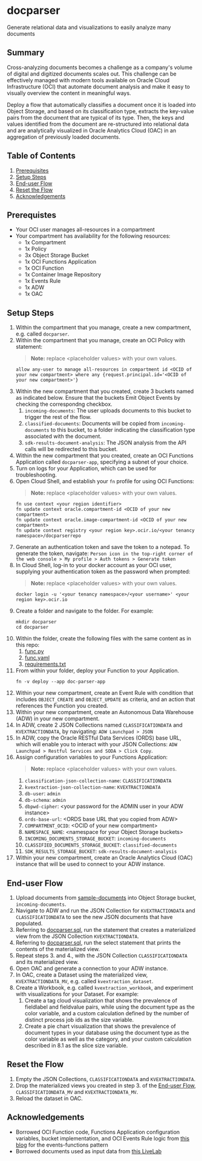 # docparser
Generate relational data and visualizations to easily analyze many documents

## Summary
Cross-analyzing documents becomes a challenge as a company's volume of digital and digitized documents scales out. This challenge can be effectively managed with modern tools available on Oracle Cloud Infrastructure (OCI) that automate document analysis and make it easy to visually overview the content in meaningful ways.

Deploy a flow that automatically classifies a document once it is loaded into Object Storage, and based on its classification type, extracts the key-value pairs from the document that are typical of its type. Then, the keys and values identified from the document are re-structured into relational data and are analytically visualized in Oracle Analytics Cloud (OAC) in an aggregation of previously loaded documents.

## Table of Contents
1. [Prerequisites](#prerequisites)
2. [Setup Steps](#setup-steps)
3. [End-user Flow](#end-user-flow)
4. [Reset the Flow](#reset-the-flow)
5. [Acknowledgements](#acknowledgements)

## Prerequistes
* Your OCI user manages all-resources in a compartment
* Your compartment has availability for the following resources:
  * 1x Compartment
  * 1x Policy
  * 3x Object Storage Bucket
  * 1x OCI Functions Application
  * 1x OCI Function
  * 1x Container Image Repository
  * 1x Events Rule
  * 1x ADW
  * 1x OAC

## Setup Steps
1. Within the compartment that you manage, create a new compartment, e.g. called `docparser`.
2. Within the compartment that you manage, create an OCI Policy with statement:
   > **Note:** replace &lt;placeholder values&gt; with your own values.
   ```
   allow any-user to manage all-resources in compartment id <OCID of your new compartment> where any {request.principal.id='<OCID of your new compartment>'}
   ```
3. Within the new compartment that you created, create 3 buckets named as indicated below. Ensure that the buckets Emit Object Events by checking the correspondng checkbox.
   1. `incoming-documents`: The user uploads documents to this bucket to trigger the rest of the flow.
   2. `classified-documents`: Documents will be copied from `incoming-documents` to this bucket, to a folder indicating the classification type associated with the document.
   3. `sdk-results-document-analysis`: The JSON analysis from the API calls will be redirected to this bucket.
5. Within the new compartment that you created, create an OCI Functions Application called `docparser-app`, specifying a subnet of your choice.
6. Turn on logs for your Application, which can be used for troubleshooting.
7. Open Cloud Shell, and establish your `fn` profile for using OCI Functions:
   > **Note:** replace &lt;placeholder values&gt; with your own values.
   ```
   fn use context <your region identifier>
   fn update context oracle.compartment-id <OCID of your new compartment>
   fn update context oracle.image-compartment-id <OCID of your new compartment>
   fn update context registry <your region key>.ocir.io/<your tenancy namespace>/docparserrepo
   ```
9. Generate an authentication token and save the token to a notepad. To generate the token, navigate: `Person icon in the top-right corner of the web console > My profile > Auth tokens > Generate token`
10. In Cloud Shell, log-in to your docker account as your OCI user, supplying your authentication token as the password when prompted:
    > **Note:** replace &lt;placeholder values&gt; with your own values.
    ```
    docker login -u '<your tenancy namespace>/<your username>' <your region key>.ocir.io
    ```
12. Create a folder and navigate to the folder. For example:
    ```
    mkdir docparser
    cd docparser
    ```
13. Within the folder, create the following files with the same content as in this repo:
    1. [func.py](./cloudfunction/func.py)
    2. [func.yaml](./cloudfunction/func.yaml)
    3. [requirements.txt](./cloudfunction/requirements.txt)
14. From within your folder, deploy your Function to your Application.
    ```
    fn -v deploy --app doc-parser-app
    ```
15. Within your new compartment, create an Event Rule with condition that includes `OBJECT_CREATE` and `OBJECT_UPDATE` as criteria, and an action that references the Function you created.
16. Within your new compartment, create an Autonomous Data Warehouse (ADW) in your new compartment.
17. In ADW, create 2 JSON Collections named `CLASSIFICATIONDATA` and `KVEXTRACTIONDATA`, by navigating: `ADW Launchpad > JSON`
18. In ADW, copy the Oracle RESTful Data Services (ORDS) base URL, which will enable you to interact with your JSON Collections: `ADW Launchpad > Restful Services and SODA > Click Copy`.
19. Assign configuration variables to your Functions Application:
    > **Note:** replace &lt;placeholder values&gt; with your own values.
    1. `classification-json-collection-name`: `CLASSIFICATIONDATA`
    2. `kvextraction-json-collection-name`: `KVEXTRACTIONDATA`
    3. `db-user`: `admin`
    4. `db-schema`: `admin`
    5. `dbpwd-cipher`: &lt;your password for the ADMIN user in your ADW instance&gt;
    6. `ords-base-url`: &lt;ORDS base URL that you copied from ADW&gt;
    7. `COMPARTMENT_OCID`: &lt;OCID of your new compartment&gt;
    8. `NAMESPACE_NAME`: &lt;namespace for your Object Storage buckets&gt;
    9. `INCOMING_DOCUMENTS_STORAGE_BUCKET`: `incoming-documents`
    10. `CLASSIFIED_DOCUMENTS_STORAGE_BUCKET`: `classified-documents`
    11. `SDK_RESULTS_STORAGE_BUCKET`: `sdk-results-document-analysis`
21. Within your new compartment, create an Oracle Analytics Cloud (OAC) instance that will be used to connect to your ADW instance.

## End-user Flow
1. Upload documents from [sample-documents](./sample-documents) into Object Storage bucket, `incoming-documents`.
2. Navigate to ADW and run the JSON Collection for `KVEXTRACTIONDATA` and `CLASSIFICATIONDATA` to see the new JSON documents that have populated.
3. Referring to [docparser.sql](./sql/docparser.sql), run the statement that creates a materialized view from the JSON Collection `KVEXTRACTIONDATA`.
4. Referring to [docparser.sql](./sql/docparser.sql), run the select statement that prints the contents of the materialized view.
5. Repeat steps 3. and 4., with the JSON Collection `CLASSIFICATIONDATA` and its materialized view.
6. Open OAC and generate a connection to your ADW instance.
7. In OAC, create a Dataset using the materialized view, `KVEXTRACTIONDATA_MV`, e.g. called `kvextraction_dataset`.
8. Create a Workbook, e.g. called `kvextraction_workbook`, and experiment with visualizations for your Dataset. For example:
   1. Create a tag cloud visualization that shows the prevalence of fieldlabel and fieldvalue pairs, while using the document type as the color variable, and a custom calculation defined by the number of distinct process job ids as the size variable.
   2. Create a pie chart visualization that shows the prevalence of document types in your database using the document type as the color variable as well as the category, and your custom calculation described in 8.1 as the slice size variable.

## Reset the Flow
1. Empty the JSON Collections, `CLASSIFICATIONDATA` and `KVEXTRACTIONDATA`.
2. Drop the materialized views you created in step 3. of the [End-user Flow](#end-user-flow), `CLASSIFICATIONDATA_MV` and `KVEXTRACTIONDATA_MV`.
3. Reload the dataset in OAC.

## Acknowledgements
* Borrowed OCI Function code, Functions Application configuration variables, bucket implementation, and OCI Events Rule logic from [this blog](https://www.ateam-oracle.com/post/automated-document-classification-and-key-value-extraction-using-oci-document-understanding-and-oci-data-labeling-service#Label%20Data%20and%20Create%20Custom%20Model) for the events-functions pattern
* Borrowed documents used as input data from [this LiveLab](https://apexapps.oracle.com/pls/apex/r/dbpm/livelabs/run-workshop?p210_wid=3585&p210_wec=&session=113944798144441)
